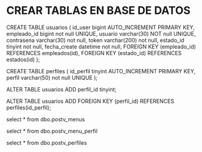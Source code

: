 # CREAR TABLAS EN BASE DE DATOS

CREATE TABLE usuarios (
	id_user bigint AUTO_INCREMENT PRIMARY KEY,
    empleado_id bigint not null UNIQUE,
    usuario varchar(30) NOT null UNIQUE,
	contrasena varchar(30) not null,
	token varchar(200) not null,
	estado_id tinyint not null,
	fecha_create datetime not null,
	FOREIGN KEY (empleado_id) REFERENCES empleados(id),
    FOREIGN KEY (estado_id) REFERENCES estados(id)
);

CREATE TABLE perfiles (
	id_perfil tinyint AUTO_INCREMENT PRIMARY KEY,
    perfil varchar(50) not null UNIQUE
);

ALTER TABLE usuarios
ADD perfil_id tinyint;


ALTER TABLE usuarios
ADD FOREIGN KEY (perfil_id) REFERENCES perfiles(id_perfil);


select * from dbo.postv_menus

select * from dbo.postv_menu_perfil

select * from dbo.postv_perfiles